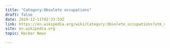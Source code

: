 ```yaml
---
title: "Category:Obsolete occupations"
draft: false
date: 2019-12-11T02:33:53Z
link: https://en.wikipedia.org/wiki/Category:Obsolete_occupations?utm_medium=RSS&utm_source=hune#mw-pages
site: en.wikipedia.org
topic: Hacker News  

---
```

